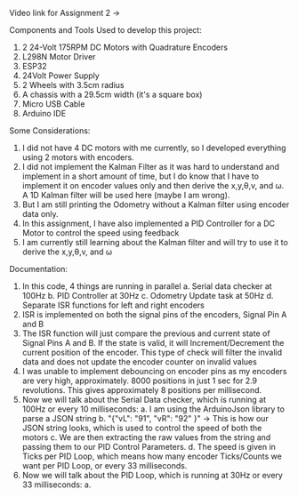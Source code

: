 Video link for Assignment 2 ->

Components and Tools Used to develop this project:
1. 2 24-Volt 175RPM DC Motors with Quadrature Encoders
2. L298N Motor Driver
3. ESP32
4. 24Volt Power Supply
5. 2 Wheels with 3.5cm radius
6. A chassis with a 29.5cm width (it's a square box)
7. Micro USB Cable
8. Arduino IDE

Some Considerations:
1. I did not have 4 DC motors with me currently, so I developed everything using 2 motors with encoders.
2. I did not implement the Kalman Filter as it was hard to understand and implement in a short amount of time, but I do know that I have to implement it on encoder values only and then derive the x,y,θ,v, and ω. A 1D Kalman filter will be used here (maybe I am wrong).
3. But I am still printing the Odometry without a Kalman filter using encoder data only.
4. In this assignment, I have also implemented a PID Controller for a DC Motor to control the speed using feedback
5. I am currently still learning about the Kalman filter and will try to use it to derive the x,y,θ,v, and ω

Documentation:
1. In this code, 4 things are running in parallel
   a. Serial data checker at 100Hz
   b. PID Controller at 30Hz
   c. Odometry Update task at 50Hz
   d. Separate ISR functions for left and right encoders
2.  ISR is implemented on both the signal pins of the encoders, Signal Pin A and B
3.  The ISR function will just compare the previous and current state of Signal Pins A and B. If the state is valid, it will Increment/Decrement the current position of the encoder. This type of check will filter the invalid data and does not update     the encoder counter on invalid values
4.  I was unable to implement debouncing on encoder pins as my encoders are very high, approximately. 8000 positions in just 1 sec for 2.9 revolutions. This gives approximately 8 positions per millisecond.
5.  Now we will talk about the Serial Data checker, which is running at 100Hz or every 10 milliseconds:
    a. I am using the ArduinoJson library to parse a JSON string
    b. \"{\"vL\": \"91\", \"vR\": \"92\" }\" -> This is how our JSON string looks, which is used to control the speed of both the motors
    c. We are then extracting the raw values from the string and passing them to our PID Control Parameters.
    d. The speed is given in Ticks per PID Loop, which means how many encoder Ticks/Counts we want per PID Loop, or every 33 milliseconds.
6. Now we will talk about the PID Loop, which is running at 30Hz or every 33 milliseconds:
   a. 
